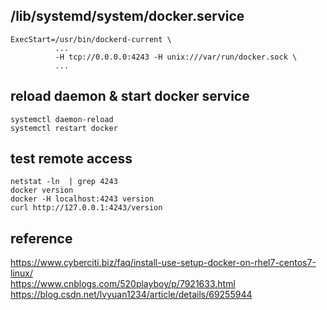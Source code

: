 ## /lib/systemd/system/docker.service
```
ExecStart=/usr/bin/dockerd-current \
          ...
          -H tcp://0.0.0.0:4243 -H unix:///var/run/docker.sock \
          ...
```

## reload daemon & start docker service
```
systemctl daemon-reload
systemctl restart docker
```

## test remote access
```
netstat -ln  | grep 4243
docker version
docker -H localhost:4243 version
curl http://127.0.0.1:4243/version
```


## reference
https://www.cyberciti.biz/faq/install-use-setup-docker-on-rhel7-centos7-linux/  
https://www.cnblogs.com/520playboy/p/7921633.html  
https://blog.csdn.net/lvyuan1234/article/details/69255944
